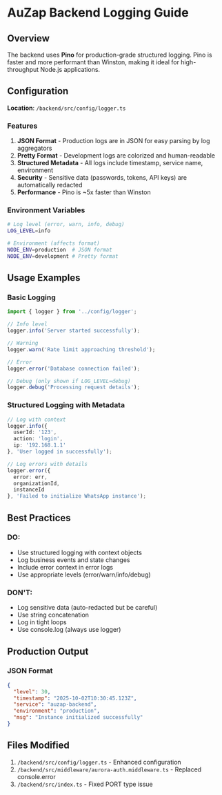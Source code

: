 # AuZap Backend Logging Guide

## Overview

The backend uses **Pino** for production-grade structured logging. Pino is faster and more performant than Winston, making it ideal for high-throughput Node.js applications.

## Configuration

**Location**: `/backend/src/config/logger.ts`

### Features

1. **JSON Format** - Production logs are in JSON for easy parsing by log aggregators
2. **Pretty Format** - Development logs are colorized and human-readable
3. **Structured Metadata** - All logs include timestamp, service name, environment
4. **Security** - Sensitive data (passwords, tokens, API keys) are automatically redacted
5. **Performance** - Pino is ~5x faster than Winston

### Environment Variables

```bash
# Log level (error, warn, info, debug)
LOG_LEVEL=info

# Environment (affects format)
NODE_ENV=production  # JSON format
NODE_ENV=development # Pretty format
```

## Usage Examples

### Basic Logging

```typescript
import { logger } from '../config/logger';

// Info level
logger.info('Server started successfully');

// Warning
logger.warn('Rate limit approaching threshold');

// Error
logger.error('Database connection failed');

// Debug (only shown if LOG_LEVEL=debug)
logger.debug('Processing request details');
```

### Structured Logging with Metadata

```typescript
// Log with context
logger.info({
  userId: '123',
  action: 'login',
  ip: '192.168.1.1'
}, 'User logged in successfully');

// Log errors with details
logger.error({
  error: err,
  organizationId,
  instanceId
}, 'Failed to initialize WhatsApp instance');
```

## Best Practices

### DO:
- Use structured logging with context objects
- Log business events and state changes
- Include error context in error logs
- Use appropriate levels (error/warn/info/debug)

### DON'T:
- Log sensitive data (auto-redacted but be careful)
- Use string concatenation
- Log in tight loops
- Use console.log (always use logger)

## Production Output

### JSON Format
```json
{
  "level": 30,
  "timestamp": "2025-10-02T10:30:45.123Z",
  "service": "auzap-backend",
  "environment": "production",
  "msg": "Instance initialized successfully"
}
```

## Files Modified

1. `/backend/src/config/logger.ts` - Enhanced configuration
2. `/backend/src/middleware/aurora-auth.middleware.ts` - Replaced console.error
3. `/backend/src/index.ts` - Fixed PORT type issue
